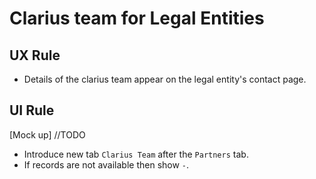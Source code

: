 # Clarius team for Legal Entities

## UX Rule

- Details of the clarius team appear on the legal entity's contact page.

## UI Rule

[Mock up] //TODO

- Introduce new tab  `Clarius Team` after the `Partners` tab.
- If records are not available then show `-`.